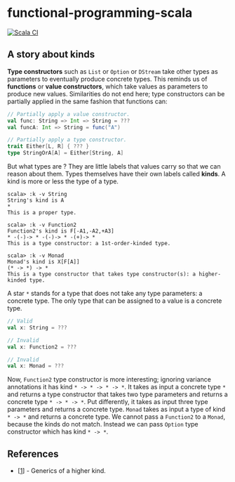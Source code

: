 # functional-programming-scala
[![Scala CI](https://github.com/helanto/functional-programming-scala/actions/workflows/scala.yml/badge.svg)](https://github.com/helanto/functional-programming-scala/actions/workflows/scala.yml)

## A story about kinds
**Type constructors** such as `List` or `Option` or `DStream` take other types as parameters to eventually produce concrete types. This reminds us of **functions** or **value constructors**, which take values as parameters to produce new values. Similarities do not end here; type constructors can be partially applied in the same fashion that functions can:
```scala
// Partially apply a value constructor.
val func: String => Int => String = ???
val funcA: Int => String = func("A")

// Partially apply a type constructor.
trait Either[L, R] { ??? }
type StringOrA[A] = Either[String, A]
```

But what types are ? They are little labels that values carry so that we can reason about them. Types themselves have their own labels called **kinds**. A kind is more or less the type of a type.
```
scala> :k -v String
String's kind is A
*
This is a proper type.

scala> :k -v Function2
Function2's kind is F[-A1,-A2,+A3]
* -(-)-> * -(-)-> * -(+)-> *
This is a type constructor: a 1st-order-kinded type.

scala> :k -v Monad
Monad's kind is X[F[A]]
(* -> *) -> *
This is a type constructor that takes type constructor(s): a higher-kinded type.
```

A star `*` stands for a type that does not take any type parameters: a concrete type. The only type that can be assigned to a value is a concrete type.

```scala
// Valid
val x: String = ???

// Invalid
val x: Function2 = ???

// Invalid
val x: Monad = ???
```
Now, `Function2` type constructor is more interesting; ignoring variance annotations it has kind `* -> * -> * -> *`. It takes as input a concrete type `*` and returns a type constructor that takes two type parameters and returns a concrete type `* -> * -> *`. Put differently, it takes as input three type parameters and returns a concrete type. `Monad` takes as input a type of kind `* -> *` and returns a concrete type. We cannot pass a `Function2` to a `Monad`, because the kinds do not match. Instead we can pass `Option` type constructor which has kind `* -> *`.

## References
- [[1](http://adriaanm.github.io/files/higher.pdf)] - Generics of a higher kind.